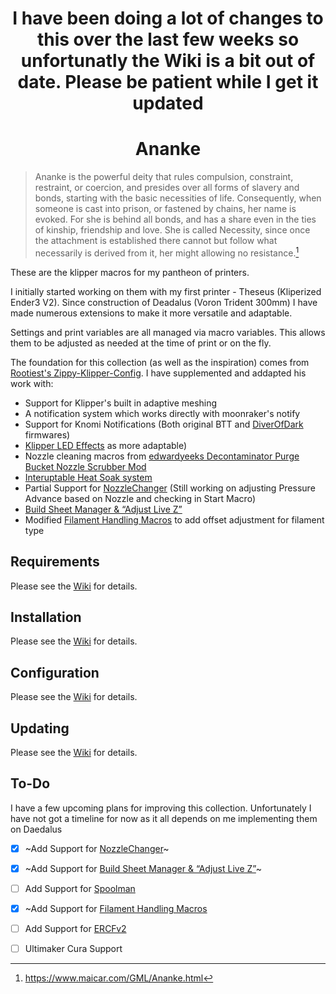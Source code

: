<h1 align="center">
I have been doing a lot of changes to this over the last few weeks so unfortunatly the Wiki is a bit out of date.
Please be patient while I get it updated
</h1>

<h1 align="center">
Ananke
</h1>

>Ananke is the powerful deity that rules compulsion, constraint, restraint, or coercion, and presides over all forms of slavery and bonds, starting with the basic necessities of life. Consequently, when someone is cast into prison, or fastened by chains, her name is evoked. For she is behind all bonds, and has a share even in the ties of kinship, friendship and love. She is called Necessity, since once the attachment is established there cannot but follow what necessarily is derived from it, her might allowing no resistance.[^1]

These are the klipper macros for my pantheon of printers. 

I initially started working on them with my first printer - Theseus (Kliperized Ender3 V2). Since construction of Deadalus (Voron Trident 300mm) I have made numerous extensions to make it more versatile and adaptable. 

Settings and print variables are all managed via macro variables. This allows them to be adjusted as needed at the time of print or on the fly.

The foundation for this collection (as well as the inspiration) comes from [Rootiest's Zippy-Klipper-Config](https://github.com/rootiest/zippy-klipper_config). I have supplemented and addapted his work with: 
- Support for Klipper's built in adaptive meshing
- A notification system which works directly with moonraker's notify
- Support for Knomi Notifications (Both original BTT and [DiverOfDark](https://github.com/DiverOfDark/KNOMI) firmwares)
- [Klipper LED Effects](https://github.com/julianschill/klipper-led_effect) as more adaptable)
- Nozzle cleaning macros from [edwardyeeks Decontaminator Purge Bucket Nozzle Scrubber Mod](https://github.com/VoronDesign/VoronUsers/tree/master/orphaned_mods/printer_mods/edwardyeeks/Decontaminator_Purge_Bucket_%26_Nozzle_Scrubber)
- [Interuptable Heat Soak system](https://github.com/garethky/klipper-voron2.4-config/blob/mainline/printer_data/config/heatsoak.readme.md)
- Partial Support for [NozzleChanger](https://github.com/garethky/change-nozzle-klipper-extra) (Still working on adjusting Pressure Advance based on Nozzle and checking in Start Macro)
- [Build Sheet Manager & “Adjust Live Z”](https://klipper.discourse.group/t/build-sheet-manager-adjust-live-z/4013)
- Modified [Filament Handling Macros](https://github.com/garethky/klipper-voron2.4-config/blob/mainline/printer_data/config/filaments.readme.md) to add offset adjustment for filament type

## Requirements
Please see the [Wiki](https://github.com/MadD0c/Ananke/wiki/Requirements) for details.
## Installation
Please see the [Wiki](https://github.com/MadD0c/Ananke/wiki/Installation) for details.
## Configuration
Please see the [Wiki](https://github.com/MadD0c/Ananke/wiki/Configuration) for details.
## Updating
Please see the [Wiki](https://github.com/MadD0c/Ananke/wiki/Updating) for details.

## To-Do
I have a few upcoming plans for improving this collection. Unfortunately I have not got a timeline for now as it all depends on me implementing them on Daedalus
- [X] ~Add Support for [NozzleChanger](https://github.com/garethky/change-nozzle-klipper-extra)~
- [X] ~Add Support for [Build Sheet Manager & “Adjust Live Z”](https://klipper.discourse.group/t/build-sheet-manager-adjust-live-z/4013)~
- [ ] Add Support for [Spoolman](https://github.com/Donkie/Spoolman)
- [X] ~Add Support for [Filament Handling Macros](https://github.com/garethky/klipper-voron2.4-config/blob/mainline/printer_data/config/filaments.readme.md)
- [ ] Add Support for [ERCFv2](https://github.com/Enraged-Rabbit-Community/ERCF_v2)
- [ ] Ultimaker Cura Support

  [^1]:https://www.maicar.com/GML/Ananke.html
